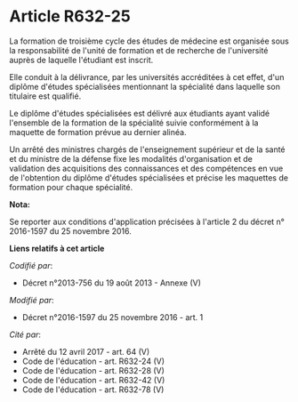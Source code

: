 # Article R632-25

La formation de troisième cycle des études de médecine est organisée sous la responsabilité de l'unité de formation et de
recherche de l'université auprès de laquelle l'étudiant est inscrit. 

Elle conduit à la délivrance, par les universités accréditées à cet effet, d'un diplôme d'études spécialisées mentionnant la
spécialité dans laquelle son titulaire est qualifié. 

Le diplôme d'études spécialisées est délivré aux étudiants ayant validé l'ensemble de la formation de la spécialité suivie
conformément à la maquette de formation prévue au dernier alinéa. 

Un arrêté des ministres chargés de l'enseignement supérieur et de la santé et du ministre de la défense fixe les modalités
d'organisation et de validation des acquisitions des connaissances et des compétences en vue de l'obtention du diplôme
d'études spécialisées et précise les maquettes de formation pour chaque spécialité.

**Nota:**

Se reporter aux conditions d'application précisées à l'article 2 du décret n° 2016-1597 du 25 novembre 2016.

**Liens relatifs à cet article**

_Codifié par_:

  - Décret n°2013-756 du 19 août 2013 -  Annexe (V)

_Modifié par_:

  - Décret n°2016-1597 du 25 novembre 2016 - art. 1

_Cité par_:

  - Arrêté du 12 avril 2017 - art. 64 (V)
  - Code de l'éducation - art. R632-24 (V)
  - Code de l'éducation - art. R632-28 (V)
  - Code de l'éducation - art. R632-42 (V)
  - Code de l'éducation - art. R632-78 (V)
